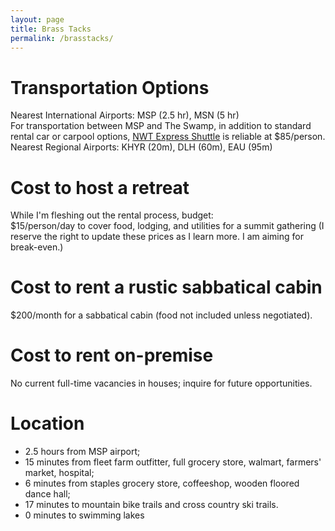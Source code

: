 ```yaml
---
layout: page
title: Brass Tacks
permalink: /brasstacks/
---
```


# Transportation Options
Nearest International Airports: MSP (2.5 hr), MSN (5 hr)  
For transportation between MSP and The Swamp, in addition to standard rental car or carpool options, [NWT Express Shuttle](https://nwtexpressshuttle.com/) is reliable at $85/person.  
Nearest Regional Airports: KHYR (20m), DLH (60m), EAU (95m)  

# Cost to host a retreat
While I'm fleshing out the rental process, budget:   
$15/person/day to cover food, lodging, and utilities for a summit gathering
(I reserve the right to update these prices as I learn more. I am aiming for break-even.)

# Cost to rent a rustic sabbatical cabin
$200/month for a sabbatical cabin (food not included unless negotiated).   

# Cost to rent on-premise
No current full-time vacancies in houses; inquire for future opportunities. 

# Location
- 2.5 hours from MSP airport;   
- 15 minutes from fleet farm outfitter, full grocery store, walmart, farmers' market, hospital;   
- 6 minutes from staples grocery store, coffeeshop, wooden floored dance hall;   
- 17 minutes to mountain bike trails and cross country ski trails.
- 0 minutes to swimming lakes
